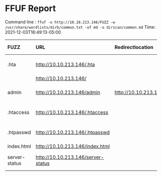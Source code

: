 # FFUF Report

  Command line : `ffuf -u http://10.10.213.146/FUZZ -w /usr/share/wordlists/dirb/common.txt -of md -o dirscan/common.md`
  Time: 2021-12-03T16:49:13-05:00

  | FUZZ | URL | Redirectlocation | Position | Status Code | Content Length | Content Words | Content Lines | Content Type | ResultFile |
  | :- | :-- | :--------------- | :---- | :------- | :---------- | :------------- | :------------ | :--------- | :----------- |
  | .hta | http://10.10.213.146/.hta |  | 11 | 403 | 278 | 20 | 10 | text/html; charset=iso-8859-1 |  |
  |  | http://10.10.213.146/ |  | 1 | 200 | 10918 | 3499 | 376 | text/html |  |
  | admin | http://10.10.213.146/admin | http://10.10.213.146/admin/ | 286 | 301 | 314 | 20 | 10 | text/html; charset=iso-8859-1 |  |
  | .htaccess | http://10.10.213.146/.htaccess |  | 12 | 403 | 278 | 20 | 10 | text/html; charset=iso-8859-1 |  |
  | .htpasswd | http://10.10.213.146/.htpasswd |  | 13 | 403 | 278 | 20 | 10 | text/html; charset=iso-8859-1 |  |
  | index.html | http://10.10.213.146/index.html |  | 2020 | 200 | 10918 | 3499 | 376 | text/html |  |
  | server-status | http://10.10.213.146/server-status |  | 3588 | 403 | 278 | 20 | 10 | text/html; charset=iso-8859-1 |  |
  